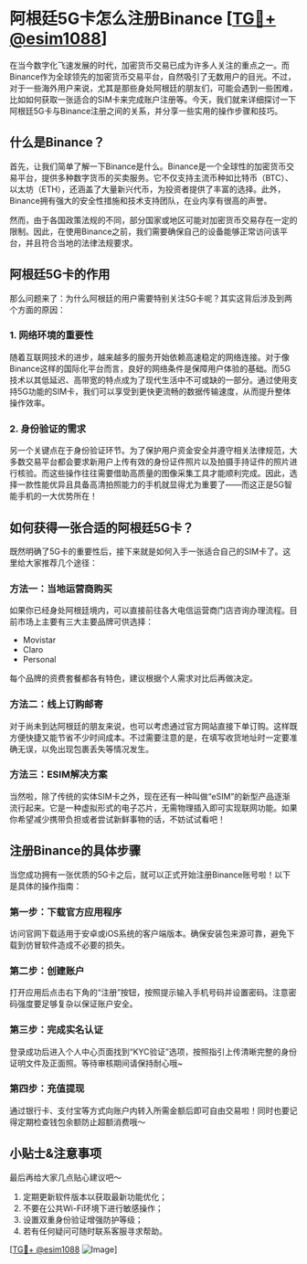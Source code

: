 # 阿根廷5G卡怎么注册Binance [[TG💪+ @esim1088](https://t.me/s/esim1088)]

在当今数字化飞速发展的时代，加密货币交易已成为许多人关注的重点之一。而Binance作为全球领先的加密货币交易平台，自然吸引了无数用户的目光。不过，对于一些海外用户来说，尤其是那些身处阿根廷的朋友们，可能会遇到一些困难，比如如何获取一张适合的SIM卡来完成账户注册等。今天，我们就来详细探讨一下阿根廷5G卡与Binance注册之间的关系，并分享一些实用的操作步骤和技巧。

## 什么是Binance？

首先，让我们简单了解一下Binance是什么。Binance是一个全球性的加密货币交易平台，提供多种数字货币的买卖服务。它不仅支持主流币种如比特币（BTC）、以太坊（ETH），还涵盖了大量新兴代币，为投资者提供了丰富的选择。此外，Binance拥有强大的安全性措施和技术支持团队，在业内享有很高的声誉。

然而，由于各国政策法规的不同，部分国家或地区可能对加密货币交易存在一定的限制。因此，在使用Binance之前，我们需要确保自己的设备能够正常访问该平台，并且符合当地的法律法规要求。

## 阿根廷5G卡的作用

那么问题来了：为什么阿根廷的用户需要特别关注5G卡呢？其实这背后涉及到两个方面的原因：

### 1. 网络环境的重要性
随着互联网技术的进步，越来越多的服务开始依赖高速稳定的网络连接。对于像Binance这样的国际化平台而言，良好的网络条件是保障用户体验的基础。而5G技术以其低延迟、高带宽的特点成为了现代生活中不可或缺的一部分。通过使用支持5G功能的SIM卡，我们可以享受到更快更流畅的数据传输速度，从而提升整体操作效率。

### 2. 身份验证的需求
另一个关键点在于身份验证环节。为了保护用户资金安全并遵守相关法律规范，大多数交易平台都会要求新用户上传有效的身份证件照片以及拍摄手持证件的照片进行核验。而这些操作往往需要借助高质量的图像采集工具才能顺利完成。因此，选择一款性能优异且具备高清拍照能力的手机就显得尤为重要了——而这正是5G智能手机的一大优势所在！

## 如何获得一张合适的阿根廷5G卡？

既然明确了5G卡的重要性后，接下来就是如何入手一张适合自己的SIM卡了。这里给大家推荐几个途径：

### 方法一：当地运营商购买
如果你已经身处阿根廷境内，可以直接前往各大电信运营商门店咨询办理流程。目前市场上主要有三大主要品牌可供选择：
- Movistar
- Claro
- Personal

每个品牌的资费套餐都各有特色，建议根据个人需求对比后再做决定。

### 方法二：线上订购邮寄
对于尚未到达阿根廷的朋友来说，也可以考虑通过官方网站直接下单订购。这样既方便快捷又能节省不少时间成本。不过需要注意的是，在填写收货地址时一定要准确无误，以免出现包裹丢失等情况发生。

### 方法三：ESIM解决方案
当然啦，除了传统的实体SIM卡之外，现在还有一种叫做“eSIM”的新型产品逐渐流行起来。它是一种虚拟形式的电子芯片，无需物理插入即可实现联网功能。如果你希望减少携带负担或者尝试新鲜事物的话，不妨试试看吧！

## 注册Binance的具体步骤

当您成功拥有一张优质的5G卡之后，就可以正式开始注册Binance账号啦！以下是具体的操作指南：

### 第一步：下载官方应用程序
访问官网下载适用于安卓或iOS系统的客户端版本。确保安装包来源可靠，避免下载到仿冒软件造成不必要的损失。

### 第二步：创建账户
打开应用后点击右下角的“注册”按钮，按照提示输入手机号码并设置密码。注意密码强度要足够复杂以保证账户安全。

### 第三步：完成实名认证
登录成功后进入个人中心页面找到“KYC验证”选项，按照指引上传清晰完整的身份证明文件及正面照。等待审核期间请保持耐心哦~

### 第四步：充值提现
通过银行卡、支付宝等方式向账户内转入所需金额后即可自由交易啦！同时也要记得定期检查钱包余额防止超额消费哦～

## 小贴士&注意事项

最后再给大家几点贴心建议吧～
1. 定期更新软件版本以获取最新功能优化；
2. 不要在公共Wi-Fi环境下进行敏感操作；
3. 设置双重身份验证增强防护等级；
4. 若有任何疑问可随时联系客服寻求帮助。

[[TG💪+ @esim1088](https://t.me/s/esim1088) ![Image](https://i.postimg.cc/4NQfJmqS/Snipaste-2025-05-13-00-14-12.png)]